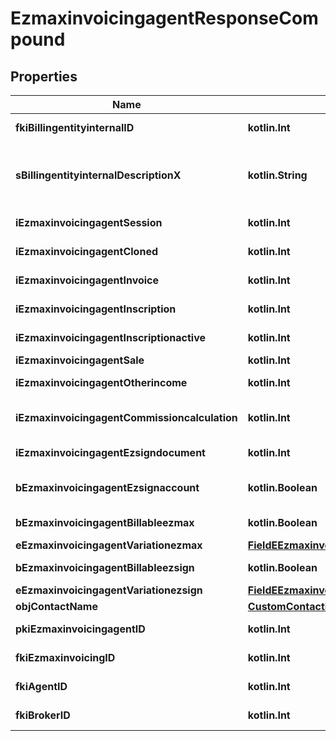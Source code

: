 
# EzmaxinvoicingagentResponseCompound

## Properties
| Name | Type | Description | Notes |
| ------------ | ------------- | ------------- | ------------- |
| **fkiBillingentityinternalID** | **kotlin.Int** | The unique ID of the Billingentityinternal. |  |
| **sBillingentityinternalDescriptionX** | **kotlin.String** | The description of the Billingentityinternal in the language of the requester |  |
| **iEzmaxinvoicingagentSession** | **kotlin.Int** | The number of sessions |  |
| **iEzmaxinvoicingagentCloned** | **kotlin.Int** | The number of times this user was cloned |  |
| **iEzmaxinvoicingagentInvoice** | **kotlin.Int** | The number of invoices |  |
| **iEzmaxinvoicingagentInscription** | **kotlin.Int** | The number of inscriptions |  |
| **iEzmaxinvoicingagentInscriptionactive** | **kotlin.Int** | The number of active inscriptions |  |
| **iEzmaxinvoicingagentSale** | **kotlin.Int** | The number of sales |  |
| **iEzmaxinvoicingagentOtherincome** | **kotlin.Int** | The number of otherincomes |  |
| **iEzmaxinvoicingagentCommissioncalculation** | **kotlin.Int** | The number of commission calculations |  |
| **iEzmaxinvoicingagentEzsigndocument** | **kotlin.Int** | The number of ezsign documents |  |
| **bEzmaxinvoicingagentEzsignaccount** | **kotlin.Boolean** | Whether the agent has an eZsign account |  |
| **bEzmaxinvoicingagentBillableezmax** | **kotlin.Boolean** | Whether it is billable for eZmax |  |
| **eEzmaxinvoicingagentVariationezmax** | [**FieldEEzmaxinvoicingagentVariationezmax**](FieldEEzmaxinvoicingagentVariationezmax.md) |  |  |
| **bEzmaxinvoicingagentBillableezsign** | **kotlin.Boolean** | Whether it is billable for eZsign |  |
| **eEzmaxinvoicingagentVariationezsign** | [**FieldEEzmaxinvoicingagentVariationezsign**](FieldEEzmaxinvoicingagentVariationezsign.md) |  |  |
| **objContactName** | [**CustomContactNameResponse**](CustomContactNameResponse.md) |  |  |
| **pkiEzmaxinvoicingagentID** | **kotlin.Int** | The unique ID of the Ezmaxinvoicingagent |  [optional] |
| **fkiEzmaxinvoicingID** | **kotlin.Int** | The unique ID of the Ezmaxinvoicing |  [optional] |
| **fkiAgentID** | **kotlin.Int** | The unique ID of the Agent. |  [optional] |
| **fkiBrokerID** | **kotlin.Int** | The unique ID of the Broker. |  [optional] |



